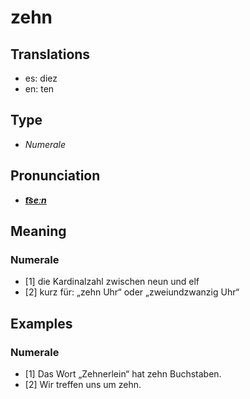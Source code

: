 # zehn
## Translations
- es: diez
- en: ten
## Type
- _Numerale_
## Pronunciation
- **_[t͡seːn](https://commons.wikimedia.org/wiki/File:De-zehn.ogg)_**
## Meaning
### Numerale
- [1] die Kardinalzahl zwischen neun und elf
- [2] kurz für: „zehn Uhr“ oder „zweiundzwanzig Uhr“
## Examples
### Numerale
- [1] Das Wort „Zehnerlein“ hat zehn Buchstaben.
- [2] Wir treffen uns um zehn.
